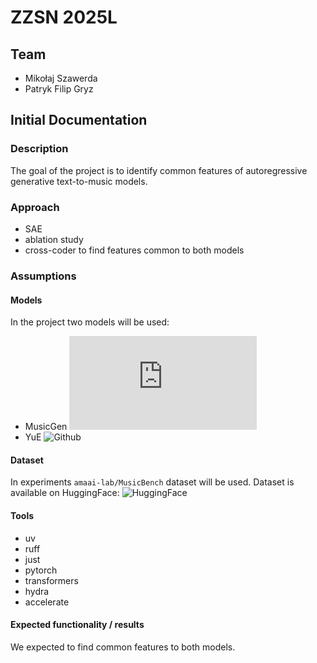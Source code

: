 # ZZSN 2025L

## Team
- Mikołaj Szawerda
- Patryk Filip Gryz

## Initial Documentation

### Description
The goal of the project is to identify common features of autoregressive generative text-to-music models.

### Approach
- SAE
- ablation study
- cross-coder to find features common to both models

### Assumptions

#### Models
In the project two models will be used:
- MusicGen ![Github](https://github.com/facebookresearch/audiocraft/blob/main/docs/MUSICGEN.md)
- YuE ![Github](https://github.com/multimodal-art-projection/YuE)

#### Dataset
In experiments `amaai-lab/MusicBench` dataset will be used. Dataset is available on HuggingFace: ![HuggingFace](http://huggingface.co/datasets/amaai-lab/MusicBench)

#### Tools
- uv
- ruff
- just
- pytorch
- transformers 
- hydra
- accelerate

#### Expected functionality / results
We expected to find common features to both models.